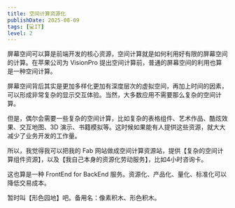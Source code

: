 ```yaml
---
title: 空间计算资源化
publishDate: 2025-08-09
tags: [💻IT]
level: 2
---
```


屏幕空间可以算是前端开发的核心资源，空间计算就是如何利用好有限的屏幕空间的计算。在苹果公司为 VisionPro 提出空间计算前，普通的屏幕空间的利用也算是一种空间计算。

屏幕空间背后其实是更加多样化更加有深度层次的虚拟空间，再加上时间的因素，可以形成非常复杂的显示交互体验。当然，大多数应用不需要那么复杂的空间计算。

但是，偶尔会需要一些复杂的空间计算，比如复杂的表格组件、艺术作品、酷炫效果、交互地图、3D 演示、书籍模拟等。这时候如果能有人提供这些资源，就大大减少了业务开发的工作量。

所以，我觉得我可以把我的 Fab 网站做成空间计算资源站，提供【复杂的空间计算组件资源】，以及【我自己本身的资源化劳动服务】，比如4小时咨询卡。

这也算是一种 FrontEnd for BackEnd 服务。资源化、产品化、量化、标准化可以降低交易成本。

暂时叫【形色园地】吧。备用名：像素积木、形色积木。
